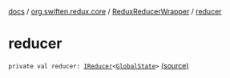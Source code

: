 [docs](../../index.md) / [org.swiften.redux.core](../index.md) / [ReduxReducerWrapper](index.md) / [reducer](./reducer.md)

# reducer

`private val reducer: `[`IReducer`](../-i-reducer.md)`<`[`GlobalState`](index.md#GlobalState)`>` [(source)](https://github.com/protoman92/KotlinRedux/tree/master/common/common-core/src/main/kotlin/org/swiften/redux/core/Preset.kt#L22)